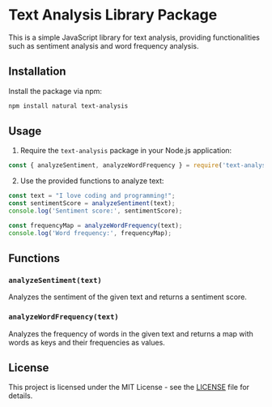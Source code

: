 # Text Analysis Library Package

This is a simple JavaScript library for text analysis, providing functionalities such as sentiment analysis and word frequency analysis.

## Installation

Install the package via npm:

```bash
npm install natural text-analysis
```

## Usage

1. Require the `text-analysis` package in your Node.js application:

```javascript
const { analyzeSentiment, analyzeWordFrequency } = require('text-analysis');
```

2. Use the provided functions to analyze text:

```javascript
const text = "I love coding and programming!";
const sentimentScore = analyzeSentiment(text);
console.log('Sentiment score:', sentimentScore);

const frequencyMap = analyzeWordFrequency(text);
console.log('Word frequency:', frequencyMap);
```

## Functions

### `analyzeSentiment(text)`

Analyzes the sentiment of the given text and returns a sentiment score.

### `analyzeWordFrequency(text)`

Analyzes the frequency of words in the given text and returns a map with words as keys and their frequencies as values.

## License

This project is licensed under the MIT License - see the [LICENSE](LICENSE) file for details.
